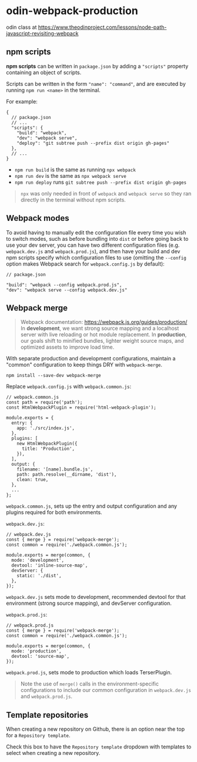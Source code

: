 # odin-webpack-production
odin class at 
https://www.theodinproject.com/lessons/node-path-javascript-revisiting-webpack

## npm scripts
**npm scripts** can be written in `package.json` by adding a `"scripts"` property containing an object of scripts.

Scripts can be written in the form `"name": "command"`, and are executed by running `npm run <name>` in the terminal. 

For example:
```
{
  // package.json
  // ...
  "scripts": {
    "build": "webpack",
    "dev": "webpack serve",
    "deploy": "git subtree push --prefix dist origin gh-pages"
  },
  // ...
}
```
- `npm run build` is the same as running `npx webpack`
- `npm run dev` is the same as `npx webpack serve`
- `npm run deploy` runs `git subtree push --prefix dist origin gh-pages`
> `npx` was only needed in front of `webpack` and `webpack serve` so they ran directly in the terminal without npm scripts.

## Webpack modes
To avoid having to manually edit the configuration file every time you wish to switch modes, such as before bundling into `dist` or before going back to use your dev server, you can have two different configuration files (e.g. `webpack.dev.js` and `webpack.prod.js`), and then have your build and dev npm scripts specify which configuration files to use (omitting the `--config` option makes Webpack search for `webpack.config.js` by default):
```
// package.json

"build": "webpack --config webpack.prod.js",
"dev": "webpack serve --config webpack.dev.js"

```
## Webpack merge
> Webpack documentation: https://webpack.js.org/guides/production/
In **development**, we want strong source mapping and a localhost server with live reloading or hot module replacement.
In **production**, our goals shift to minified bundles, lighter weight source maps, and optimized assets to improve load time.

With separate production and development configurations, maintain a "common" configuration to keep things DRY with `webpack-merge`.
```
npm install --save-dev webpack-merge
```
Replace `webpack.config.js` with `webpack.common.js`:
```
// webpack.common.js
const path = require('path');
const HtmlWebpackPlugin = require('html-webpack-plugin');

module.exports = {
  entry: {
    app: './src/index.js',
  },
  plugins: [
    new HtmlWebpackPlugin({
      title: 'Production',
    }),
  ],
  output: {
    filename: '[name].bundle.js',
    path: path.resolve(__dirname, 'dist'),
    clean: true,
  },
  ...
};
```
`webpack.common.js`, sets up the entry and output configuration and any plugins required for both environments.

`webpack.dev.js`:
```
// webpack.dev.js
const { merge } = require('webpack-merge');
const common = require('./webpack.common.js');

module.exports = merge(common, {
  mode: 'development',
  devtool: 'inline-source-map',
  devServer: {
    static: './dist',
  },
});
```
`webpack.dev.js` sets mode to development, recommended devtool for that environment (strong source mapping), and devServer configuration.

`webpack.prod.js`:
```
// webpack.prod.js
const { merge } = require('webpack-merge');
const common = require('./webpack.common.js');

module.exports = merge(common, {
  mode: 'production',
  devtool: 'source-map',
});
```
`webpack.prod.js`, sets mode to production which loads TerserPlugin.

> Note the use of `merge()` calls in the environment-specific configurations to include our common configuration in `webpack.dev.js` and `webpack.prod.js`.

## Template repositories
When creating a new repository on Github, there is an option near the top for a `Repository template`.

Check this box to have the `Repository template` dropdown with templates to select when creating a new repository.